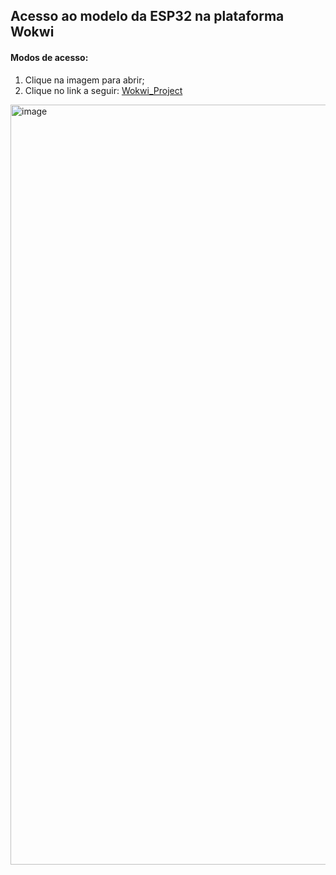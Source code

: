 ## Acesso ao modelo da ESP32 na plataforma Wokwi
#### Modos de acesso:
  1. Clique na imagem para abrir;
  2. Clique no link a seguir: [Wokwi_Project][project_link]

<a href="https://wokwi.com/projects/394271843080361985" target="_blank" rel="noopener noreferrer"><img width="1216" alt="image" src="https://github.com/josielqrozjr/Flood_Prevention/assets/131998280/22fc9906-3e27-41da-b375-4bdeb29f5120"></a>

[project_link]: https://wokwi.com/projects/394271843080361985
